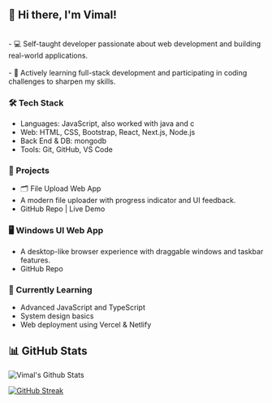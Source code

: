 ## 👋 Hi there, I'm Vimal!
<br>
- 💻 Self-taught developer passionate about web development and building real-world applications. <br> <br>
- 🚀 Actively learning full-stack development and participating in coding challenges to sharpen my skills.

### 🛠️ Tech Stack
- Languages: JavaScript, also worked with java and c
- Web: HTML, CSS, Bootstrap, React, Next.js, Node.js
- Back End & DB: mongodb
- Tools: Git, GitHub, VS Code

### 📌 Projects
- 🗂️ File Upload Web App 
- A modern file uploader with progress indicator and UI feedback.
- GitHub Repo | Live Demo

### 🖥️ Windows UI Web App
- A desktop-like browser experience with draggable windows and taskbar features.
- GitHub Repo

### 🧠 Currently Learning
  * Advanced JavaScript and TypeScript
  * System design basics
  * Web deployment using Vercel & Netlify

## 📊 GitHub Stats

![Vimal's Github Stats](https://github-readme-stats.vercel.app/api?username=Vimal-79&theme=blue-green&show_icons=true&hide_border=false&count_private=true)

[![GitHub Streak](https://streak-stats.demolab.com?user=Vimal-79&theme=javascript&mode=weekly)](https://git.io/streak-stats)









<!--
**Vimal-79/Vimal-79** is a ✨ _special_ ✨ repository because its `README.md` (this file) appears on your GitHub profile.

Here are some ideas to get you started:

- 🔭 I’m currently working on ...
- 🌱 I’m currently learning ...
- 👯 I’m looking to collaborate on ...
- 🤔 I’m looking for help with ...
- 💬 Ask me about ...
- 📫 How to reach me: ...
- 😄 Pronouns: ...
- ⚡ Fun fact: ...
-->
